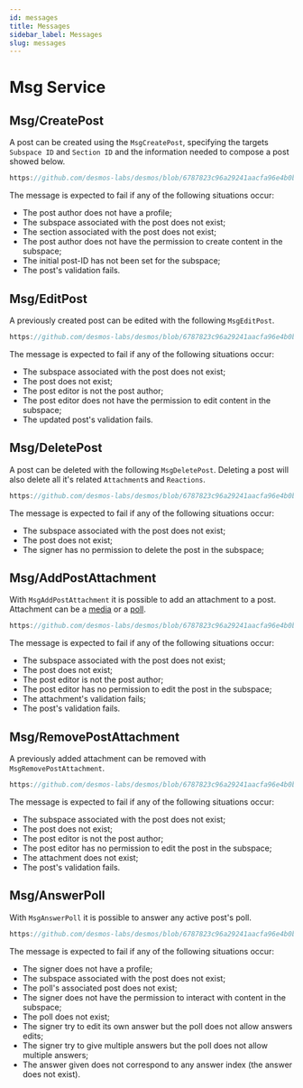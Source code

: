 ```yaml
---
id: messages
title: Messages
sidebar_label: Messages
slug: messages
---
```


# Msg Service

## Msg/CreatePost
A post can be created using the `MsgCreatePost`, specifying the targets `Subspace ID` and `Section ID` and the information
needed to compose a post showed below.

```js reference
https://github.com/desmos-labs/desmos/blob/6787823c96a29241aacfa96e4b0b21f782d059cd/proto/desmos/posts/v1/msgs.proto#L37
```

The message is expected to fail if any of the following situations occur:
* The post author does not have a profile;
* The subspace associated with the post does not exist;
* The section associated with the post does not exist;
* The post author does not have the permission to create content in the subspace;
* The initial post-ID has not been set for the subspace;
* The post's validation fails.

## Msg/EditPost
A previously created post can be edited with the following `MsgEditPost`.

```js reference
https://github.com/desmos-labs/desmos/blob/6787823c96a29241aacfa96e4b0b21f782d059cd/proto/desmos/posts/v1/msgs.proto#L80
```
The message is expected to fail if any of the following situations occur:
* The subspace associated with the post does not exist;
* The post does not exist;
* The post editor is not the post author;
* The post editor does not have the permission to edit content in the subspace;
* The updated post's validation fails.

## Msg/DeletePost
A post can be deleted with the following `MsgDeletePost`. Deleting a post will also delete all it's related `Attachment`s 
and `Reactions`.

```js reference
https://github.com/desmos-labs/desmos/blob/6787823c96a29241aacfa96e4b0b21f782d059cd/proto/desmos/posts/v1/msgs.proto#L107
```

The message is expected to fail if any of the following situations occur:
* The subspace associated with the post does not exist;
* The post does not exist;
* The signer has no permission to delete the post in the subspace;

## Msg/AddPostAttachment
With `MsgAddPostAttachment` it is possible to add an attachment to a post. Attachment can be a [media](02-concepts.md#media)
or a [poll](02-concepts.md#poll).

```js reference
https://github.com/desmos-labs/desmos/blob/6787823c96a29241aacfa96e4b0b21f782d059cd/proto/desmos/posts/v1/msgs.proto#L123
```

The message is expected to fail if any of the following situations occur:
* The subspace associated with the post does not exist;
* The post does not exist;
* The post editor is not the post author;
* The post editor has no permission to edit the post in the subspace;
* The attachment's validation fails;
* The post's validation fails.

## Msg/RemovePostAttachment
A previously added attachment can be removed with `MsgRemovePostAttachment`.

```js reference
https://github.com/desmos-labs/desmos/blob/6787823c96a29241aacfa96e4b0b21f782d059cd/proto/desmos/posts/v1/msgs.proto#L149
```

The message is expected to fail if any of the following situations occur:
* The subspace associated with the post does not exist;
* The post does not exist;
* The post editor is not the post author;
* The post editor has no permission to edit the post in the subspace;
* The attachment does not exist;
* The post's validation fails.

## Msg/AnswerPoll
With `MsgAnswerPoll` it is possible to answer any active post's poll.

```js reference 
https://github.com/desmos-labs/desmos/blob/6787823c96a29241aacfa96e4b0b21f782d059cd/proto/desmos/posts/v1/msgs.proto#L172
```

The message is expected to fail if any of the following situations occur:
* The signer does not have a profile;
* The subspace associated with the post does not exist;
* The poll's associated post does not exist;
* The signer does not have the permission to interact with content in the subspace;
* The poll does not exist;
* The signer try to edit its own answer but the poll does not allow answers edits;
* The signer try to give multiple answers but the poll does not allow multiple answers;
* The answer given does not correspond to any answer index (the answer does not exist).